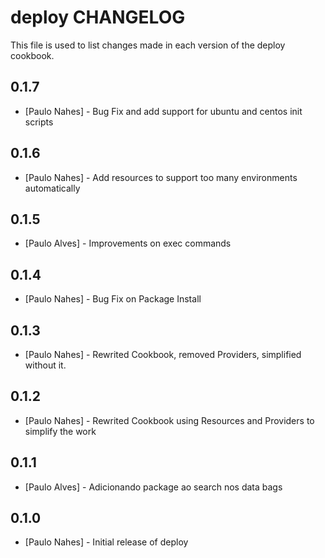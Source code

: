 deploy CHANGELOG
===================

This file is used to list changes made in each version of the deploy cookbook.

0.1.7
-----
- [Paulo Nahes] - Bug Fix and add support for ubuntu and centos init scripts


0.1.6
-----
- [Paulo Nahes] - Add resources to support too many environments automatically

0.1.5
-----
- [Paulo Alves] - Improvements on exec commands

0.1.4
-----
- [Paulo Nahes] - Bug Fix on Package Install 

0.1.3
-----
- [Paulo Nahes] - Rewrited Cookbook, removed Providers, simplified without it.


0.1.2
-----
- [Paulo Nahes] - Rewrited Cookbook using Resources and Providers to simplify the work 

0.1.1
-----
- [Paulo Alves] - Adicionando package ao search nos data bags

0.1.0
-----
- [Paulo Nahes] - Initial release of deploy

